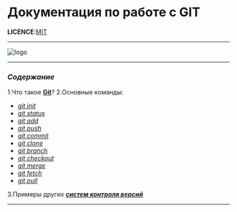 # Документация по работе с GIT

**LICENCE**:[MIT](./license.md)

_ _ _

![logo](assets/img/logo.png)

_ _ _

### *Содержание*

1.Что такое **[Git](./description.md)**?
2.Основные команды:

* *[git init](./gitInit.md)*
* *[git status](./gitStatus.md)*
* *[git add](./gitAdd.md)*
* *[git push](./gitPush.md)*
* *[git commit](./gitCommit.md)*
* *[git clone](./gitClone.md)*
* *[git branch](./gitBranch.md)*
* *[git checkout](./gitCheckout.md)*
* *[git merge](./gitMerge.md)*
* *[git fetch](./gitFetch.md)*
* *[git pull](./gitPull.md)*

3.Примеры других ***[систем контроля версий](./anotherSystems.md)***

_ _ _